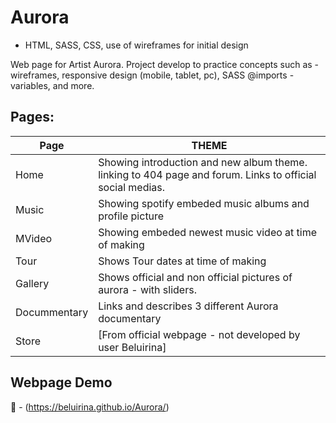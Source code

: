 # Aurora
- HTML, SASS, CSS, use of wireframes for initial design

Web page for Artist Aurora. Project develop to practice concepts such as - wireframes, responsive design (mobile, tablet, pc), SASS @imports - variables, and more. 

## Pages:

| Page | THEME |
| ------ | ------ |
| Home | Showing introduction and new album theme. linking to 404 page and forum. Links to official social medias. |
| Music | Showing spotify embeded music albums and profile picture |
| MVideo | Showing embeded newest music video at time of making |
| Tour | Shows Tour dates at time of making |
| Gallery | Shows official and non official pictures of aurora - with sliders. |
| Docummentary | Links and describes 3 different Aurora documentary |
| Store | [From official webpage - not developed by user Beluirina] |


## Webpage Demo
🔗 - (https://beluirina.github.io/Aurora/)
